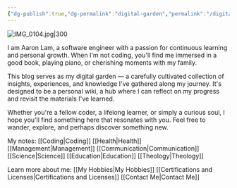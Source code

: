 ```yaml
---
{"dg-publish":true,"dg-permalink":"digital-garden","permalink":"/digital-garden/","tags":["gardenEntry"]}
---
```


![IMG_0104.jpg|300](/img/user/IMG_0104.jpg)

I am Aaron Lam, a software engineer with a passion for continuous learning and personal growth. When I'm not coding, you'll find me immersed in a good book, playing piano, or cherishing moments with my family.

This blog serves as my digital garden — a carefully cultivated collection of insights, experiences, and knowledge I've gathered along my journey. It's designed to be a personal wiki, a hub where I can reflect on my progress and revisit the materials I've learned.

Whether you're a fellow coder, a lifelong learner, or simply a curious soul, I hope you'll find something here that resonates with you. Feel free to wander, explore, and perhaps discover something new.

My notes:
[[Coding\|Coding]]
[[Health\|Health]]
[[Management\|Management]]
[[Communication\|Communication]]
[[Science\|Science]]
[[Education\|Education]]
[[Theology\|Theology]]

Learn more about me:
[[My Hobbies\|My Hobbies]]
[[Certifications and Licenses\|Certifications and Licenses]]
[[Contact Me\|Contact Me]]
